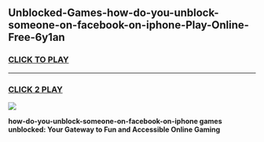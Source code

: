 
## Unblocked-Games-how-do-you-unblock-someone-on-facebook-on-iphone-Play-Online-Free-6y1an
<h3>
<a href="https://premium76.site?title=how-do-you-unblock-someone-on-facebook-on-iphone&ref=26A">CLICK TO PLAY</a></h3>
<hr>

<h3>
<a href="https://premium76.site?title=how-do-you-unblock-someone-on-facebook-on-iphone&ref=26A">CLICK 2 PLAY</a>
  
</h3>

<a href="https://premium76.site?title=how-do-you-unblock-someone-on-facebook-on-iphone&ref=26A"><img src="https://clearcache.store/games.png"></a>


**how-do-you-unblock-someone-on-facebook-on-iphone games unblocked: Your Gateway to Fun and Accessible Online Gaming**
